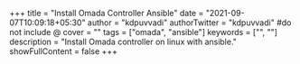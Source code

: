 +++
title = "Install Omada Controller Ansible"
date = "2021-09-07T10:09:18+05:30"
author = "kdpuvvadi"
authorTwitter = "kdpuvvadi" #do not include @
cover = ""
tags = ["omada", "ansible"]
keywords = ["", ""]
description = "Install Omada controller on linux with ansible."
showFullContent = false
+++
